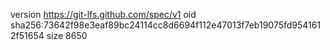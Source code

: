version https://git-lfs.github.com/spec/v1
oid sha256:73642f98e3eaf89bc24114cc8d6694f112e47013f7eb19075fd9541612f51654
size 8650
